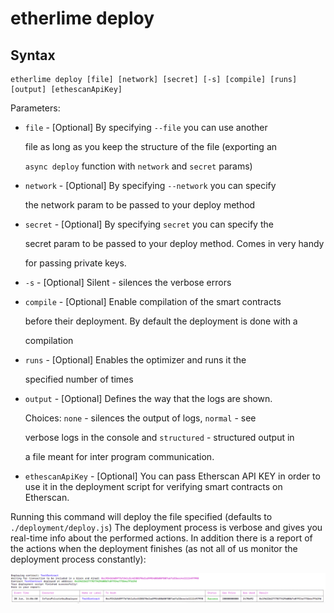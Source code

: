 # etherlime deploy

## Syntax

```text
etherlime deploy [file] [network] [secret] [-s] [compile] [runs] [output] [ethescanApiKey]
```

Parameters:

* `file` - \[Optional\] By specifying `--file` you can use another

  file as long as you keep the structure of the file \(exporting an

  `async deploy` function with `network` and `secret` params\)

* `network` - \[Optional\] By specifying `--network` you can specify

  the network param to be passed to your deploy method

* `secret` - \[Optional\] By specifying `secret` you can specify the

  secret param to be passed to your deploy method. Comes in very handy

  for passing private keys.

* `-s` - \[Optional\] Silent - silences the verbose errors
* `compile` - \[Optional\] Enable compilation of the smart contracts

  before their deployment. By default the deployment is done with a

  compilation

* `runs` - \[Optional\] Enables the optimizer and runs it the

  specified number of times

* `output` - \[Optional\] Defines the way that the logs are shown.

  Choices: `none` - silences the output of logs, `normal` - see

  verbose logs in the console and `structured` - structured output in

  a file meant for inter program communication.

* `ethescanApiKey` - \[Optional\] You can pass Etherscan API KEY in order to use it in the deployment script for verifying smart contracts on Etherscan.

Running this command will deploy the file specified \(defaults to `./deployment/deploy.js`\) The deployment process is verbose and gives you real-time info about the performed actions. In addition there is a report of the actions when the deployment finishes \(as not all of us monitor the deployment process constantly\):

![](../../.gitbook/assets/deploymentresult%20%281%29.png)


